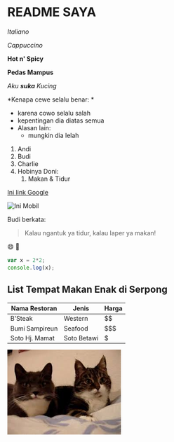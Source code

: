 # README SAYA

*Italiano*

_Cappuccino_

**Hot n' Spicy**

__Pedas Mampus__

_Aku **suka** Kucing_

*Kenapa cewe selalu benar: *
- karena cowo selalu salah
- kepentingan dia diatas semua
- Alasan lain:
    - mungkin dia lelah

1. Andi
1. Budi
1. Charlie
1. Hobinya Doni:
    1. Makan & Tidur

[Ini link Google](https://www.google.com/)

![Ini Mobil](https://encrypted-tbn0.gstatic.com/images?q=tbn:ANd9GcTzS-Fo0It86jjtKxmwJGhATe1cpSOVCZuJ1XqJuaer3w_WQOLC)

Budi berkata:
>Kalau ngantuk ya tidur, kalau laper ya makan! 

:smile: :volcano:

```javascript
var x = 2*2;
console.log(x);
```
## List Tempat Makan Enak di Serpong

Nama Restoran | Jenis | Harga
-----|-----|-----|
B'Steak | Western | $$
Bumi Sampireun | Seafood | $$$
Soto Hj. Mamat | Soto Betawi | $

[![Video Kucing Ngomong](talkingcats.jpg)](https://www.youtube.com/watch?reload=9&v=z3U0udLH974)

